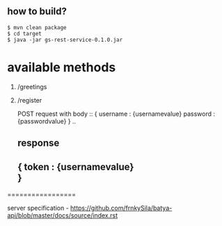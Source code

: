 how to build?
-------------


    $ mvn clean package
    $ cd target
    $ java -jar gs-rest-service-0.1.0.jar
    
   
available methods
=================
1. /greetings
2. /register

    POST request with body
    ::
    {
        username : {usernamevalue}
        password : {passwordvalue}
    }
    ..
    
    response
   ---------------------
    {
       token : {usernamevalue}      
    }
    ---------------------

   

=================

server specification - https://github.com/frnkySila/batya-api/blob/master/docs/source/index.rst
